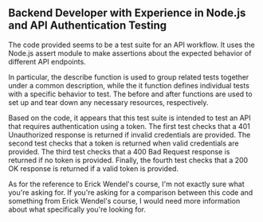 ## Backend Developer with Experience in Node.js and API Authentication Testing

The code provided seems to be a test suite for an API workflow. It uses the
Node.js assert module to make assertions about the expected behavior of
different API endpoints.

In particular, the describe function is used to group related tests together
under a common description, while the it function defines individual tests with
a specific behavior to test. The before and after functions are used to set up
and tear down any necessary resources, respectively.

Based on the code, it appears that this test suite is intended to test an API
that requires authentication using a token. The first test checks that a 401
Unauthorized response is returned if invalid credentials are provided. The
second test checks that a token is returned when valid credentials are provided.
The third test checks that a 400 Bad Request response is returned if no token is
provided. Finally, the fourth test checks that a 200 OK response is returned if
a valid token is provided.

As for the reference to Erick Wendel's course, I'm not exactly sure what you're
asking for. If you're asking for a comparison between this code and something
from Erick Wendel's course, I would need more information about what
specifically you're looking for.
